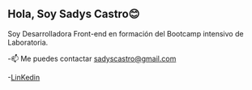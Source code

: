 <h2> Hola, Soy  Sadys Castro😊 </h2>


Soy Desarrolladora Front-end en formación del Bootcamp intensivo de Laboratoria.
<!--
**SADYSCASTROC/SADYSCASTROC** is a ✨ _special_ ✨ repository because its `README.md` (this file) appears on your GitHub profile. -->


-📫 Me puedes contactar  sadyscastro@gmail.com

-[LinKedin](https://www.linkedin.com/in/sadys-maria-castro-cardenas-809721231/)



